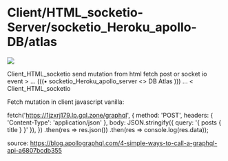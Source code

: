 # Client/HTML_socketio-Server/socketio_Heroku_apollo-DB/atlas

<img src="https://user-images.githubusercontent.com/25323947/72561042-48fc1d80-3876-11ea-8217-3b733d8d3876.png">

Client_HTML_socketio send mutation from html fetch post or socket io event > ... (((• socketio_Heroku_apollo_server <> DB Atlas ))) ... < Client_HTML_socketio

Fetch mutation in client javascript vanilla:

fetch('https://1jzxrj179.lp.gql.zone/graphql', {
  method: 'POST',
  headers: { 'Content-Type': 'application/json' },
  body: JSON.stringify({ query: '{ posts { title } }' }),
})
  .then(res => res.json())
  .then(res => console.log(res.data));
  
  source: https://blog.apollographql.com/4-simple-ways-to-call-a-graphql-api-a6807bcdb355


